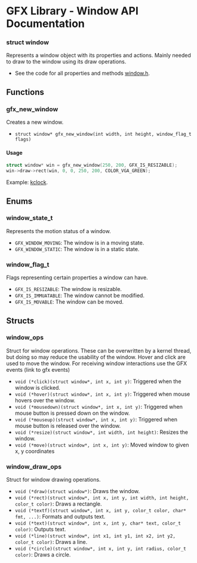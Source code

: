 # GFX Library - Window API Documentation

### struct window
Represents a window object with its properties and actions.
Mainly needed to draw to the window using its draw operations.

- See the code for all properties and methods [window.h](https://github.com/joexbayer/NETOS/blob/main/include/gfx/window.h).

## Functions

### gfx_new_window
Creates a new window.

- `struct window* gfx_new_window(int width, int height, window_flag_t flags)`

#### Usage
```c
struct window* win = gfx_new_window(250, 200, GFX_IS_RESIZABLE);
win->draw->rect(win, 0, 0, 250, 200, COLOR_VGA_GREEN);
```
Example: [kclock](https://github.com/joexbayer/NETOS/blob/main/kernel/kthreads/kclock.c).

## Enums

### window_state_t
Represents the motion status of a window.

- `GFX_WINDOW_MOVING`: The window is in a moving state.
- `GFX_WINDOW_STATIC`: The window is in a static state.

### window_flag_t
Flags representing certain properties a window can have.

- `GFX_IS_RESIZABLE`: The window is resizable.
- `GFX_IS_IMMUATABLE`: The window cannot be modified.
- `GFX_IS_MOVABLE`: The window can be moved.

## Structs

### window_ops
Struct for window operations.
These can be overwritten by a kernel thread, but doing so may reduce the usability of the window.
Hover and click are used to move the window. For receiving window interactions use the GFX events (link to gfx events)

- `void (*click)(struct window*, int x, int y)`: Triggered when the window is clicked.
- `void (*hover)(struct window*, int x, int y)`: Triggered when mouse hovers over the window.
- `void (*mousedown)(struct window*, int x, int y)`: Triggered when mouse button is pressed down on the window.
- `void (*mouseup)(struct window*, int x, int y)`: Triggered when mouse button is released over the window.
- `void (*resize)(struct window*, int width, int height)`: Resizes the window.
- `void (*move)(struct window*, int x, int y)`: Moved window to given x, y coordinates

### window_draw_ops
Struct for window drawing operations.

- `void (*draw)(struct window*)`: Draws the window.
- `void (*rect)(struct window*, int x, int y, int width, int height, color_t color)`: Draws a rectangle.
- `void (*textf)(struct window*, int x, int y, color_t color, char* fmt, ...)`: Formats and outputs text.
- `void (*text)(struct window*, int x, int y, char* text, color_t color)`: Outputs text.
- `void (*line)(struct window*, int x1, int y1, int x2, int y2, color_t color)`: Draws a line.
- `void (*circle)(struct window*, int x, int y, int radius, color_t color)`: Draws a circle.